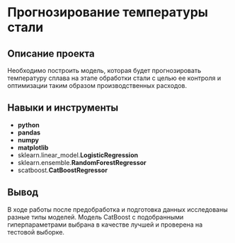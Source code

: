 # Прогнозирование температуры стали

## Описание проекта

Необходимо построить модель, которая будет прогнозировать температуру сплава на этапе обработки стали с целью ее контроля и оптимизации таким образом производственных расходов.

## Навыки и инструменты

- **python**
- **pandas**
- **numpy**
- **matplotlib**
- sklearn.linear_model.**LogisticRegression**
- sklearn.ensemble.**RandomForestRegressor**
- scatboost.**CatBoostRegressor**

## Вывод

В ходе работы после предобработка и подготовка данных исследованы разные типы моделей. Модель CatBoost с подобранными гиперпараметрами выбрана в качестве лучшей и проверена на тестовой выборке.
